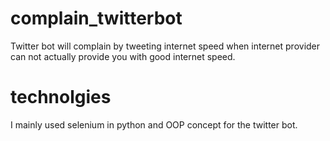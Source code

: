 # complain_twitterbot

Twitter bot will complain by tweeting internet speed when internet provider can not actually provide you with good internet speed.

# technolgies

I mainly used selenium in python and OOP concept for the twitter bot.
